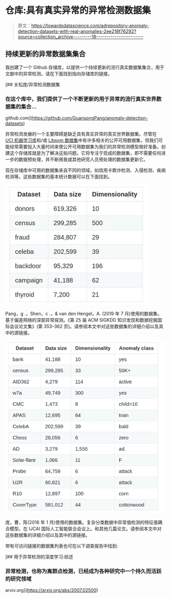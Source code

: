 # 仓库:具有真实异常的异常检测数据集

> 原文：<https://towardsdatascience.com/adrepository-anomaly-detection-datasets-with-real-anomalies-2ee218f76292?source=collection_archive---------18----------------------->

## 持续更新的异常数据集集合

我创建了一个 Github 存储库，以提供一个持续更新的流行真实数据集集合，用于文献中的异常检测。请在下面找到指向存储库的链接。

[](https://github.com/GuansongPang/anomaly-detection-datasets) [## 关松庞/异常检测数据集

### 在这个库中，我们提供了一个不断更新的用于异常的流行真实世界数据集的集合…

github.com](https://github.com/GuansongPang/anomaly-detection-datasets) 

异常检测发展的一个主要障碍是缺乏具有真实异常的真实世界数据集。尽管在 [UCI 机器学习库](https://archive.ics.uci.edu/ml/datasets.php)和/或 [Libsvm 数据集](https://www.csie.ntu.edu.tw/~cjlin/libsvmtools/datasets/)中有许多相关的公开可用数据集，但我们可能经常需要投入大量时间来使公开可用数据集为我们的异常检测模型做好准备。创建这个存储库就是为了解决这些问题。它将专注于现成的数据集，即不需要任何进一步的数据预处理，并不断用我或其他研究人员预处理的数据集更新它。

现在存储库中可用的数据集来自不同的领域，如信用卡欺诈检测、入侵检测、疾病检测等。这些数据集的基本统计数据可以在下面找到。

![](img/c730abe5a5f2b83050dd5063126d32c1.png)

Pang，g .，Shen，c .，& van den Hengel，A. (2019 年 7 月)使用的数据集。基于偏差网络的深部异常探测。《第 25 届 ACM SIGKDD 知识发现和数据挖掘国际会议论文集》(第 353–362 页)。请参阅本文中对这些数据集的详细介绍以及其中的源链接。

![](img/9766a3138ba057e17e7545bbcec19274.png)

庞，曹，陈(2016 年 1 月)使用的数据集。复杂分类数据中异常值检测的特征值耦合模型。在 IJCAI 国际人工智能联合会议上。和其他几篇论文。请参阅本文中对这些数据集的详细介绍以及其中的源链接。

带有可访问链接的数据集列表也可在以下调查报告中找到:

 [## 用于异常检测的深度学习:综述

### 异常检测，也称为离群点检测，已经成为各种研究中一个持久而活跃的研究领域

arxiv.org](https://arxiv.org/abs/2007.02500)